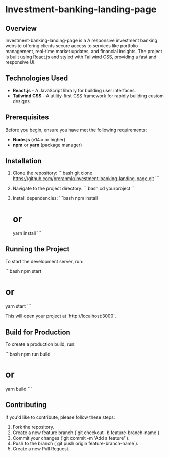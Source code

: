 
# Investment-banking-landing-page

## Overview

Investment-banking-landing-page is a A responsive investment banking website offering clients secure access to services like portfolio management, real-time market updates, and financial insights. The project is built using React.js and styled with Tailwind CSS, providing a fast and responsive UI.


## Technologies Used

- **React.js** - A JavaScript library for building user interfaces.
- **Tailwind CSS** - A utility-first CSS framework for rapidly building custom designs.

## Prerequisites

Before you begin, ensure you have met the following requirements:

- **Node.js** (v14.x or higher)
- **npm** or **yarn** (package manager)

## Installation

1. Clone the repository:
    \`\`\`bash
    git clone https://github.com/preranmk/investment-banking-landing-page.git
    \`\`\`
   
2. Navigate to the project directory:
    \`\`\`bash
    cd yourproject
    \`\`\`

3. Install dependencies:
    \`\`\`bash
    npm install
    # or
    yarn install
    \`\`\`

## Running the Project

To start the development server, run:

\`\`\`bash
npm start
# or
yarn start
\`\`\`

This will open your project at \`http://localhost:3000\`.

## Build for Production

To create a production build, run:

\`\`\`bash
npm run build
# or
yarn build
\`\`\`


## Contributing

If you'd like to contribute, please follow these steps:

1. Fork the repository.
2. Create a new feature branch (\`git checkout -b feature-branch-name\`).
3. Commit your changes (\`git commit -m 'Add a feature'\`).
4. Push to the branch (\`git push origin feature-branch-name\`).
5. Create a new Pull Request.

